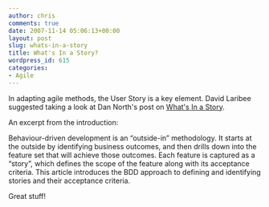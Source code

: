 ```yaml
---
author: chris
comments: true
date: 2007-11-14 05:06:13+00:00
layout: post
slug: whats-in-a-story
title: What's In a Story?
wordpress_id: 615
categories:
- Agile
---
```


In adapting agile methods, the User Story is a key element. David Laribee suggested taking a look at Dan North's post on [What's In a Story](http://dannorth.net/whats-in-a-story). 

An excerpt from the introduction:



Behaviour-driven development is an “outside-in” methodology. It starts at the outside by identifying business outcomes, and then drills down into the feature set that will achieve those outcomes. Each feature is captured as a “story”, which defines the scope of the feature along with its acceptance criteria. This article introduces the BDD approach to defining and identifying stories and their acceptance criteria.


Great stuff!
